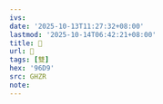 ```yaml
---
ivs:
date: '2025-10-13T11:27:32+08:00'
lastmod: '2025-10-14T06:42:21+08:00'
title: 󰘔
url: 󰘔
tags: [雙]
hex: '96D9'
src: GHZR
note:
---
```

